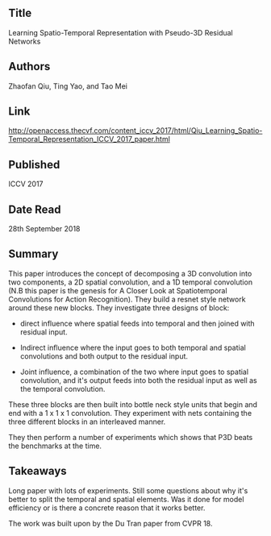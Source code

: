 ## Title
Learning Spatio-Temporal Representation with Pseudo-3D Residual Networks


## Authors
Zhaofan Qiu, Ting Yao, and Tao Mei


## Link
<http://openaccess.thecvf.com/content_iccv_2017/html/Qiu_Learning_Spatio-Temporal_Representation_ICCV_2017_paper.html>


## Published
ICCV 2017


## Date Read
28th September 2018


## Summary
This paper introduces the concept of decomposing a 3D convolution into two
components, a 2D spatial convolution, and a 1D temporal convolution (N.B this
paper is the genesis for A Closer Look at Spatiotemporal Convolutions for Action
Recognition). They build a resnet style network around these new blocks. They
investigate three designs of block: 

- direct influence where spatial feeds into temporal and then joined with
residual input.

- Indirect influence where the input goes to both temporal and spatial
convolutions and both output to the residual input.

- Joint influence, a combination of the two where input goes to spatial
convolution, and it's output feeds into both the residual input as well as the
temporal convolution.

These three blocks are then built into bottle neck style units that begin and
end with a 1 x 1 x 1 convolution. They experiment with nets containing the three
different blocks in an interleaved manner.

They then perform a number of experiments which shows that P3D beats the
benchmarks at the time.



## Takeaways

Long paper with lots of experiments. Still some questions about why it's
better to split the temporal and spatial elements. Was it done for model
efficiency or is there a concrete reason that it works better.

The work was built upon by the Du Tran paper from CVPR 18.




